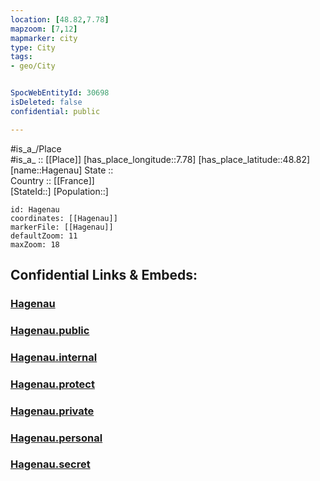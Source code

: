```yaml
---
location: [48.82,7.78] 
mapzoom: [7,12] 
mapmarker: city 
type: City
tags:
- geo/City


SpocWebEntityId: 30698
isDeleted: false
confidential: public

---
```

#is_a_/Place  
#is_a_ :: [[Place]] 
[has_place_longitude::7.78] 
[has_place_latitude::48.82] 
[name::Hagenau] 
State ::  
Country :: [[France]]  
[StateId::] 
[Population::] 



```leaflet
id: Hagenau
coordinates: [[Hagenau]] 
markerFile: [[Hagenau]] 
defaultZoom: 11 
maxZoom: 18
```


## Confidential Links & Embeds: 

### [Hagenau](/_Standards/Earth/Continent/Europe/Europe~West/France/regions~France/Grand_Est/departments~Grand_Est/Bas-Rhin/communes~Bas-Rhin/Haguenau/cities~Haguenau/Hagenau.md) 

### [Hagenau.public](/_public/Earth/Continent/Europe/Europe~West/France/regions~France/Grand_Est/departments~Grand_Est/Bas-Rhin/communes~Bas-Rhin/Haguenau/cities~Haguenau/Hagenau.public.md) 

### [Hagenau.internal](/_internal/Earth/Continent/Europe/Europe~West/France/regions~France/Grand_Est/departments~Grand_Est/Bas-Rhin/communes~Bas-Rhin/Haguenau/cities~Haguenau/Hagenau.internal.md) 

### [Hagenau.protect](/_protect/Earth/Continent/Europe/Europe~West/France/regions~France/Grand_Est/departments~Grand_Est/Bas-Rhin/communes~Bas-Rhin/Haguenau/cities~Haguenau/Hagenau.protect.md) 

### [Hagenau.private](/_private/Earth/Continent/Europe/Europe~West/France/regions~France/Grand_Est/departments~Grand_Est/Bas-Rhin/communes~Bas-Rhin/Haguenau/cities~Haguenau/Hagenau.private.md) 

### [Hagenau.personal](/_personal/Earth/Continent/Europe/Europe~West/France/regions~France/Grand_Est/departments~Grand_Est/Bas-Rhin/communes~Bas-Rhin/Haguenau/cities~Haguenau/Hagenau.personal.md) 

### [Hagenau.secret](/_secret/Earth/Continent/Europe/Europe~West/France/regions~France/Grand_Est/departments~Grand_Est/Bas-Rhin/communes~Bas-Rhin/Haguenau/cities~Haguenau/Hagenau.secret.md)

